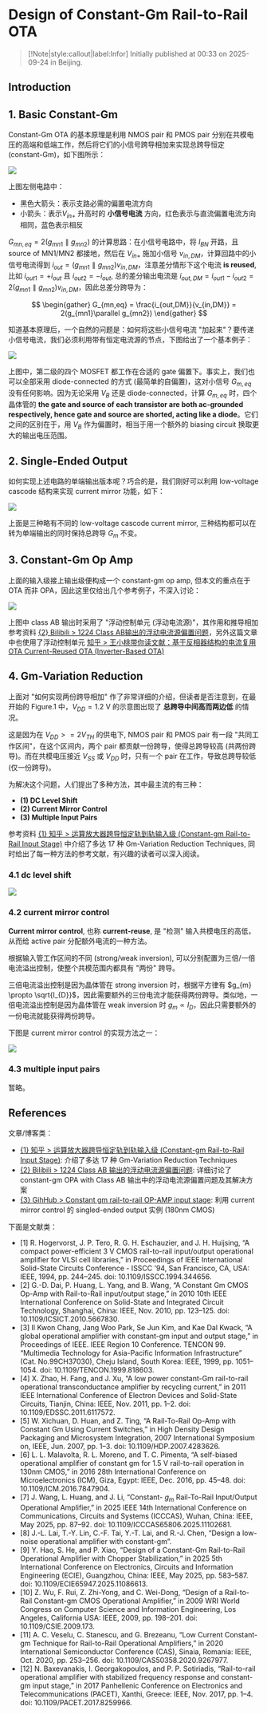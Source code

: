 # Design of Constant-Gm Rail-to-Rail OTA

> [!Note|style:callout|label:Infor]
> Initially published at 00:33 on 2025-09-24 in Beijing.

## Introduction

## 1. Basic Constant-Gm

Constant-Gm OTA 的基本原理是利用 NMOS pair 和 PMOS pair 分别在共模电压的高端和低端工作，然后将它们的小信号跨导相加来实现总跨导恒定 (constant-Gm)，如下图所示：
<div class="center"><img src="https://imagebank-0.oss-cn-beijing.aliyuncs.com/VS-PicGo/2025-09-24-21-09-55_Design of Constant-Gm Rail-to-Rail OTA.png"/></div>

上图左侧电路中：
- 黑色大箭头：表示支路必需的偏置电流方向
- 小箭头：表示$V_{in+}$ 升高时的 **小信号电流** 方向，红色表示与直流偏置电流方向相同，蓝色表示相反

$G_{mn,eq} = 2(g_{mn1}\parallel g_{mn2})$ 的计算思路：在小信号电路中，将 $I_{BN}$ 开路，且 source of MN1/MN2 都接地，然后在 $V_{in+}$ 施加小信号 $v_{in,DM}$，计算回路中的小信号电流得到 $i_{out} = (g_{mn1}\parallel g_{mn2})v_{in,DM}$，注意差分情形下这个电流 **is reused**, 比如 $i_{out1} = + i_{out}$ 且 $i_{out2} = - i_{out}$, 总的差分输出电流是 $i_{out,DM} = i_{out1} - i_{out2} = 2(g_{mn1}\parallel g_{mn2})v_{in,DM}$，因此总差分跨导为：

$$
\begin{gather}
G_{mn,eq} = \frac{i_{out,DM}}{v_{in,DM}} = 2(g_{mn1}\parallel g_{mn2})
\end{gather}
$$

知道基本原理后，一个自然的问题是：如何将这些小信号电流 "加起来"？要传递小信号电流，我们必须利用带有恒定电流源的节点，下图给出了一个基本例子：

<div class="center"><img src="https://imagebank-0.oss-cn-beijing.aliyuncs.com/VS-PicGo/2025-09-24-16-39-13_Design of Constant-Gm Rail-to-Rail OTA.png"/></div>

上图中，第二级的四个 MOSFET 都工作在合适的 gate 偏置下。事实上，我们也可以全部采用 diode-connected 的方式 (最简单的自偏置)，这对小信号 $G_{m,eq}$ 没有任何影响。因为无论采用 $V_{B}$ 还是 diode-connected，计算 $G_{m,eq}$ 时，四个晶体管的 **the gate and source of each transistor are both ac-grounded respectively, hence gate and source are shorted, acting like a diode**。它们之间的区别在于，用 $V_{B}$ 作为偏置时，相当于用一个额外的 biasing circuit 换取更大的输出电压范围。

## 2. Single-Ended Output

如何实现上述电路的单端输出版本呢？巧合的是，我们刚好可以利用 low-voltage cascode 结构来实现 current mirror 功能，如下：

<div class="center"><img src="https://imagebank-0.oss-cn-beijing.aliyuncs.com/VS-PicGo/2025-09-24-16-12-36_Design of Constant-Gm Rail-to-Rail OTA.png"/></div>

上面是三种略有不同的 low-voltage cascode current mirror, 三种结构都可以在转为单端输出的同时保持总跨导 $G_{m}$ 不变。

## 3. Constant-Gm Op Amp

上面的输入级接上输出级便构成一个 constant-gm op amp, 但本文的重点在于 OTA 而非 OPA，因此这里仅给出几个参考例子，不深入讨论：

<div class="center"><img src="https://imagebank-0.oss-cn-beijing.aliyuncs.com/VS-PicGo/2025-09-24-16-18-36_Design of Constant-Gm Rail-to-Rail OTA.png"/></div>

上图中 class AB 输出时采用了 "浮动控制单元 (浮动电流源)"，其作用和推导相加参考资料 [{2} Bilibili > 1224 Class AB输出的浮动电流源偏置问题](https://www.bilibili.com/opus/704842448804773954)，另外这篇文章中也使用了浮动控制单元 [知乎 > 王小桃带你读文献：基于反相器结构的电流复用 OTA Current-Reused OTA (Inverter-Based OTA)](https://zhuanlan.zhihu.com/p/29718141017)

## 4. Gm-Variation Reduction


上面对 "如何实现两份跨导相加" 作了非常详细的介绍，但读者是否注意到，在最开始的 Figure.1 中，$V_{DD} = 1.2 \ \mathrm{V}$ 的示意图出现了 **总跨导中间高而两边低** 的情况。

这是因为在 $V_{DD} >= 2 V_{TH}$ 的供电下, NMOS pair 和 PMOS pair 有一段 "共同工作区间"，在这个区间内，两个 pair 都贡献一份跨导，使得总跨导较高 (共两份跨导)。而在共模电压接近 $V_{SS}$ 或 $V_{DD}$ 时，只有一个 pair 在工作，导致总跨导较低 (仅一份跨导)。


为解决这个问题，人们提出了多种方法，其中最主流的有三种：
- **(1) DC Level Shift**
- **(2) Current Mirror Control**
- **(3) Multiple Input Pairs**

参考资料 [{1} 知乎 > 运算放大器跨导恒定轨到轨输入级 (Constant-gm Rail-to-Rail Input Stage)](https://zhuanlan.zhihu.com/p/658369226?) 中介绍了多达 17 种 Gm-Variation Reduction Techniques, 同时给出了每一种方法的参考文献，有兴趣的读者可以深入阅读。

### 4.1 dc level shift

<div class="center"><img src="https://imagebank-0.oss-cn-beijing.aliyuncs.com/VS-PicGo/2025-09-24-16-07-32_Design of Constant-Gm Rail-to-Rail OTA.png"/></div>


### 4.2 current mirror control

**Current mirror control**, 也称 **current-reuse**, 是 "检测" 输入共模电压的高低，从而给 active pair 分配额外电流的一种方法。

根据输入管工作区间的不同 (strong/weak inversion), 可以分别配置为三倍/一倍电流溢出控制，使整个共模范围内都具有 "两份" 跨导。

三倍电流溢出控制是因为晶体管在 strong inversion 时，根据平方律有 $g_{m} \propto \sqrt{I_{D}}$，因此需要额外的三份电流才能获得两份跨导。类似地，一倍电流溢出控制是因为晶体管在 weak inversion 时 $g_m \propto I_D$，因此只需要额外的一份电流就能获得两份跨导。

下图是 current mirror control 的实现方法之一：
<div class="center"><img src="https://imagebank-0.oss-cn-beijing.aliyuncs.com/VS-PicGo/2025-09-24-17-46-05_Design of Constant-Gm Rail-to-Rail OTA.png"/></div>

### 4.3 multiple input pairs

暂略。


## References

文章/博客类：
- [{1} 知乎 > 运算放大器跨导恒定轨到轨输入级 (Constant-gm Rail-to-Rail Input Stage)](https://zhuanlan.zhihu.com/p/658369226?): 介绍了多达 17 种 Gm-Variation Reduction Techniques
- [{2} Bilibili > 1224 Class AB 输出的浮动电流源偏置问题](https://www.bilibili.com/opus/704842448804773954): 详细讨论了 constant-gm OPA with Class AB 输出中的浮动电流源偏置问题及其解决方案
- [{3} GihHub > Constant gm rail-to-rail OP-AMP input stage](https://github.com/AhmedHamdyy19/constant-gm-rail-to-rail-opamp-input-stage): 利用 current mirror control 的 singled-ended output 实例 (180nm CMOS)

下面是文献类：
- [1] R. Hogervorst, J. P. Tero, R. G. H. Eschauzier, and J. H. Huijsing, “A compact power-efficient 3 V CMOS rail-to-rail input/output operational amplifier for VLSI cell libraries,” in Proceedings of IEEE International Solid-State Circuits Conference - ISSCC ’94, San Francisco, CA, USA: IEEE, 1994, pp. 244–245. doi: 10.1109/ISSCC.1994.344656.
- [2] G.-D. Dai, P. Huang, L. Yang, and B. Wang, “A Constant Gm CMOS Op-Amp with Rail-to-Rail input/output stage,” in 2010 10th IEEE International Conference on Solid-State and Integrated Circuit Technology, Shanghai, China: IEEE, Nov. 2010, pp. 123–125. doi: 10.1109/ICSICT.2010.5667830.
- [3] Il Kwon Chang, Jang Woo Park, Se Jun Kim, and Kae Dal Kwack, “A global operational amplifier with constant-gm input and output stage,” in Proceedings of IEEE. IEEE Region 10 Conference. TENCON 99. “Multimedia Technology for Asia-Pacific Information Infrastructure” (Cat. No.99CH37030), Cheju Island, South Korea: IEEE, 1999, pp. 1051–1054. doi: 10.1109/TENCON.1999.818603.
- [4] X. Zhao, H. Fang, and J. Xu, “A low power constant-Gm rail-to-rail operational transconductance amplifier by recycling current,” in 2011 IEEE International Conference of Electron Devices and Solid-State Circuits, Tianjin, China: IEEE, Nov. 2011, pp. 1–2. doi: 10.1109/EDSSC.2011.6117572.
- [5] W. Xichuan, D. Huan, and Z. Ting, “A Rail-To-Rail Op-Amp with Constant Gm Using Current Switches,” in High Density Design Packaging and Microsystem Integration, 2007 International Symposium on, IEEE, Jun. 2007, pp. 1–3. doi: 10.1109/HDP.2007.4283626.
- [6] L. L. Malavolta, R. L. Moreno, and T. C. Pimenta, “A self-biased operational amplifier of constant gm for 1.5 V rail-to-rail operation in 130nm CMOS,” in 2016 28th International Conference on Microelectronics (ICM), Giza, Egypt: IEEE, Dec. 2016, pp. 45–48. doi: 10.1109/ICM.2016.7847904.
- [7] J. Wang, L. Huang, and J. Li, “Constant- $g_{m}$ Rail-To-Rail Input/Output Operational Amplifier,” in 2025 IEEE 14th International Conference on Communications, Circuits and Systems (ICCCAS), Wuhan, China: IEEE, May 2025, pp. 87–92. doi: 10.1109/ICCCAS65806.2025.11102681.
- [8] J.-L. Lai, T.-Y. Lin, C.-F. Tai, Y.-T. Lai, and R.-J. Chen, “Design a low-noise operational amplifier with constant-gm”.
- [9] Y. Hao, S. He, and P. Xiao, “Design of a Constant-Gm Rail-to-Rail Operational Amplifier with Chopper Stabilization,” in 2025 5th International Conference on Electronics, Circuits and Information Engineering (ECIE), Guangzhou, China: IEEE, May 2025, pp. 583–587. doi: 10.1109/ECIE65947.2025.11086613.
- [10] Z. Wu, F. Rui, Z. Zhi-Yong, and C. Wei-Dong, “Design of a Rail-to-Rail Constant-gm CMOS Operational Amplifier,” in 2009 WRI World Congress on Computer Science and Information Engineering, Los Angeles, California USA: IEEE, 2009, pp. 198–201. doi: 10.1109/CSIE.2009.173.
- [11] A. C. Veselu, C. Stanescu, and G. Brezeanu, “Low Current Constant-gm Technique for Rail-to-Rail Operational Amplifiers,” in 2020 International Semiconductor Conference (CAS), Sinaia, Romania: IEEE, Oct. 2020, pp. 253–256. doi: 10.1109/CAS50358.2020.9267977.
- [12] N. Baxevanakis, I. Georgakopoulos, and P. P. Sotiriadis, “Rail-to-rail operational amplifier with stabilized frequency response and constant-gm input stage,” in 2017 Panhellenic Conference on Electronics and Telecommunications (PACET), Xanthi, Greece: IEEE, Nov. 2017, pp. 1–4. doi: 10.1109/PACET.2017.8259966.
